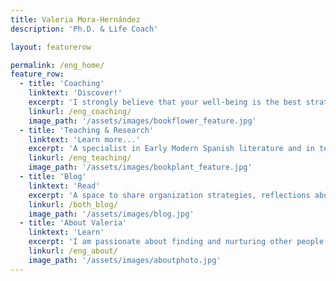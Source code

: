 ```yaml
---
title: Valeria Mora-Hernández
description: 'Ph.D. & Life Coach'

layout: featurerow

permalink: /eng_home/
feature_row:
  - title: 'Coaching'
    linktext: 'Discover!'
    excerpt: 'I strongly believe that your well-being is the best strategy to successfully achieve your personal and professional goals.' 
    linkurl: /eng_coaching/
    image_path: '/assets/images/bookflower_feature.jpg'
  - title: 'Teaching & Research'
    linktext: 'Learn more...'
    excerpt: 'A specialist in Early Modern Spanish literature and in teaching Spanish as a foreign language.'
    linkurl: /eng_teaching/
    image_path: '/assets/images/bookplant_feature.jpg'
  - title: 'Blog'
    linktext: 'Read'
    excerpt: 'A space to share organization strategies, reflections about literature, and more.' 
    linkurl: /both_blog/
    image_path: '/assets/images/blog.jpg'
  - title: 'About Valeria'
    linktext: 'Learn'
    excerpt: 'I am passionate about finding and nurturing other people's strengths'
    linkurl: /eng_about/
    image_path: '/assets/images/aboutphoto.jpg'
---
```


